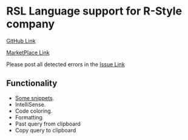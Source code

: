 # RSL Language support for R-Style company

 [GitHub Link](https://github.com/alliluja/RSL "Source, wiki, issue")

 [MarketPlace Link](https://marketplace.visualstudio.com/items?itemName=VeniaminRakov.rsl "Releases")

 Please post all detected errors in the [Issue Link](https://github.com/alliluja/RSL/issues "If any trouble")

## Functionality

* [Some snippets](https://github.com/alliluja/RSL/wiki/Snippets).
* IntelliSense.
* Code coloring.
* Formatting
* Past query from clipboard
* Copy query to clipboard
